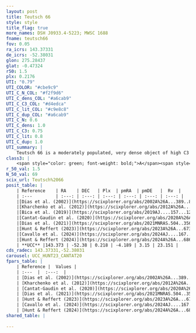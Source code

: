 ```yaml
---
layout: post
title: Teutsch 66
style: style
title_flag: true
more_names: DSH J0933.4-5223; MWSC 1688
fname: teutsch66
fov: 0.05
ra_icrs: 143.37331
de_icrs: -52.38031
glon: 275.28437
glat: -0.47324
r50: 1.5
plx: 0.2176
UTI: "0.79"
UTI_COLOR: "#cbe9c9"
UTI_C_N_COL: "#f2f9d6"
UTI_C_dens_COL: "#a6cab9"
UTI_C_C3_COL: "#d4edca"
UTI_C_lit_COL: "#c9e8c8"
UTI_C_dup_COL: "#a6cab9"
UTI_C_N: 0.6
UTI_C_dens: 1.0
UTI_C_C3: 0.75
UTI_C_lit: 0.8
UTI_C_dup: 1.0
UTI_summary: |
    Teutsch 66 is a moderately populated, very dense object of high C3 quality. It is well-studied in the literature.
class3: |
    <span style="color: green; font-weight: bold;">A</span><span style="color: #FFC300; font-weight: bold;">B</span>
r_50_val: 1.5
N_50_val: 69
scix_url: Teutsch%2066
posit_table: |
    | Reference    | RA    | DEC   | Plx  | pmRA  | pmDE   |  Rv  |
    | :---         | :---: | :---: | :---: | :---: | :---: | :---: |
    |[Dias et al. (2002)](https://scixplorer.org/abs/2002A%26A...389..871D) | 143.375 | -52.381 | -- | -7.22 | 3.63 | -- |
    |[Kharchenko et al. (2012)](https://scixplorer.org/abs/2012A%26A...543A.156K) | 143.397 | -52.375 | -- | -7.89 | 6.31 | -- |
    |[Bica et al. (2019)](https://scixplorer.org/abs/2019AJ....157...12B) | 143.364 | -52.385 | -- | -- | -- | -- |
    |[Cantat-Gaudin et al. (2020)](https://scixplorer.org/abs/2020A%26A...640A...1C) | 143.368 | -52.381 | 0.191 | -4.152 | 3.184 | -- |
    |[Dias et al. (2021)](https://scixplorer.org/abs/2021MNRAS.504..356D) | 143.364 | -52.393 | 0.192 | -4.148 | 3.176 | -- |
    |[Hunt & Reffert (2023)](https://scixplorer.org/abs/2023A%26A...673A.114H) | 143.376 | -52.381 | 0.215 | -4.174 | 3.143 | 24.017 |
    |[Cavallo et al. (2024)](https://scixplorer.org/abs/2024AJ....167...12C) | 143.366 | -52.405 | 0.216 | -- | -- | -- |
    |[Hunt & Reffert (2024)](https://scixplorer.org/abs/2024A%26A...686A..42H) | 143.376 | -52.381 | 0.215 | -4.174 | 3.143 | 24.017 |
    | **UCC** |143.373 | -52.38 | 0.218 | -4.189 | 3.15 | 23.151 | 
cds_radec: 143.37331,-52.38031
carousel: UCC_HUNT23_CANTAT20
fpars_table: |
    | Reference |  Values |
    | :---  |  :---:  |
    | [Dias et al. (2002)](https://scixplorer.org/abs/2002A%26A...389..871D) | `E(B-V)=1.15, Dist=5510.0, Age=8.3` |
    | [Kharchenko et al. (2012)](https://scixplorer.org/abs/2012A%26A...543A.156K) | `e_bv=1.149, distance=4635, log_age=8.19` |
    | [Cantat-Gaudin et al. (2020)](https://scixplorer.org/abs/2020A%26A...640A...1C) | `AVNN=2.89, DMNN=13.06, AgeNN=8.47` |
    | [Dias et al. (2021)](https://scixplorer.org/abs/2021MNRAS.504..356D) | `Av=2.876, Dist=3941, logage=8.542, [Fe/H]=0.437` |
    | [Hunt & Reffert (2023)](https://scixplorer.org/abs/2023A%26A...673A.114H) | `AV50=3.083, diffAV50=2.236, MOD50=13.14, logAge50=8.38` |
    | [Cavallo et al. (2024)](https://scixplorer.org/abs/2024AJ....167...12C) | `AV50=3.6, dMod50=13.28, logAge50=8.14, [Fe/H]50=-0.05` |
    | [Hunt & Reffert (2024)](https://scixplorer.org/abs/2024A%26A...686A..42H) | `MassJ=1242.34` |
shared_table: |
    
---
```

